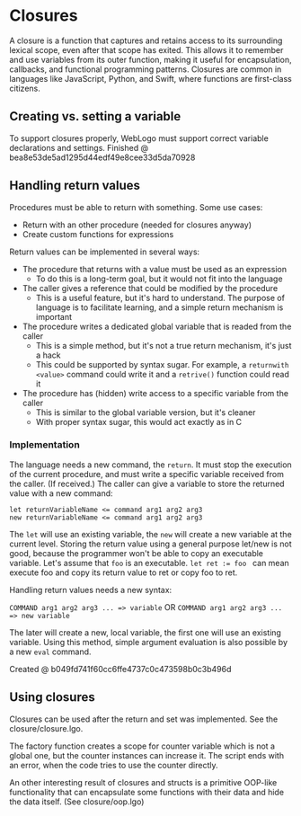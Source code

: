 # Closures

A closure is a function that captures and retains access to its surrounding lexical scope, even after that scope has exited. This allows it to remember and use variables from its outer function, making it useful for encapsulation, callbacks, and functional programming patterns. Closures are common in languages like JavaScript, Python, and Swift, where functions are first-class citizens.

## Creating vs. setting a variable

To support closures properly, WebLogo must support correct variable declarations and settings.
Finished @ bea8e53de5ad1295d44edf49e8cee33d5da70928

## Handling return values

Procedures must be able to return with something. Some use cases:
* Return with an other procedure (needed for closures anyway)
* Create custom functions for expressions

Return values can be implemented in several ways:
* The procedure that returns with a value must be used as an expression
    * To do this is a long-term goal, but it would not fit into the language
* The caller gives a reference that could be modified by the procedure
    * This is a useful feature, but it's hard to understand. The purpose of language is to facilitate learning, and a simple return mechanism is important
* The procedure writes a dedicated global variable that is readed from the caller
    * This is a simple method, but it's not a true return mechanism, it's just a hack
    * This could be supported by syntax sugar. For example, a `returnwith <value>` command could write it and a `retrive()` function could read it 
* The procedure has (hidden) write access to a specific variable from the caller
    * This is similar to the global variable version, but it's cleaner
    * With proper syntax sugar, this would act exactly as in C

### Implementation

The language needs a new command, the `return`. It must stop the execution of the current procedure, and must write a specific variable received from the caller. (If received.)
The caller can give a variable to store the returned value with a new command: 
```
let returnVariableName <= command arg1 arg2 arg3
new returnVariableName <= command arg1 arg2 arg3
```

The `let` will use an existing variable, the `new` will create a new variable at the current level.
Storing the return value using a general purpose let/new is not good, because the programmer won't be able to copy an executable variable.
Let's assume that `foo` is an executable.
`let ret := foo ` can mean execute foo and copy its return value to ret or copy foo to ret.

Handling return values needs a new syntax:

`COMMAND arg1 arg2 arg3 ... => variable`
OR
`COMMAND arg1 arg2 arg3 ... => new variable`

The later will create a new, local variable, the first one will use an existing variable.
Using this method, simple argument evaluation is also possible by a new `eval` command.

Created @ b049fd741f60cc6ffe4737c0c473598b0c3b496d

## Using closures

Closures can be used after the return and set was implemented. See the closure/closure.lgo.

The factory function creates a scope for counter variable which is not a global one, but the counter instances can increase it.
The script ends with an error, when the code tries to use the counter directly.

An other interesting result of closures and structs is a primitive OOP-like functionality that can encapsulate some functions with their data and hide the data itself. (See closure/oop.lgo)